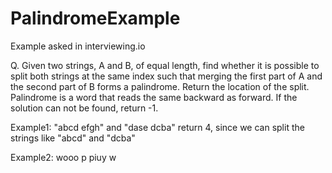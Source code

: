 # PalindromeExample

Example asked in interviewing.io

Q. Given two strings, A and B, of equal length, find whether it is possible to split both strings at the same index such that merging the first part of A and the second part of B forms a palindrome. Return the location of the split. Palindrome is a word that reads the same backward as forward.
If the solution can not be found, return -1.

Example1:
"abcd efgh" and 
"dase dcba" return 4, since we can split the strings like "abcd" and "dcba"

Example2:
wooo p
piuy w
